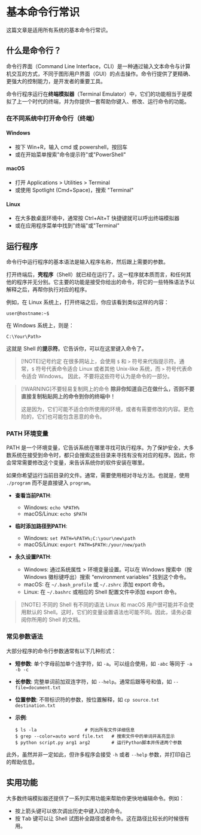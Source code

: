 # 基本命令行常识

这篇文章是适用所有系统的基本命令行常识。

## 什么是命令行？
命令行界面（Command Line Interface，CLI）是一种通过输入文本命令与计算机交互的方式，不同于图形用户界面（GUI）的点击操作。命令行提供了更精确、更强大的控制能力，是开发者的重要工具。


命令行程序运行在**终端模拟器**（Terminal Emulator）中，它们的功能相当于是模拟了上一个时代的终端，并为你提供一套帮助你键入、修改、运行命令的功能。

### 在不同系统中打开命令行（终端）
#### Windows
  - 按下 Win+R，输入 cmd 或 powershell，按回车
  - 或在开始菜单搜索"命令提示符"或"PowerShell"
  
  
#### macOS 
  - 打开 Applications > Utilities > Terminal
  - 或使用 Spotlight (Cmd+Space)，搜索 "Terminal"
  
#### Linux
  - 在大多数桌面环境中，通常按 Ctrl+Alt+T 快捷键就可以呼出终端模拟器
  - 或在应用程序菜单中找到"终端"或"Terminal"

## 运行程序
命令行中运行程序的基本语法是输入程序名称，然后跟上需要的参数。

打开终端后，**壳程序**（Shell）就已经在运行了。这一程序就本质而言，和任何其他的程序并无分别。它主要的功能是接受你给出的命令，将它的一些特殊语法予以解释之后，再帮你执行对应的程序。

例如，在 Linux 系统上，打开终端之后，你应该看到类似这样的内容：

```shell
user@hostname:~$
```

在 Windows 系统上，则是：
```
C:\Your\Path>
```

这就是 Shell 的**提示符**。它告诉你，可以在这里键入命令了。

> [!NOTE]记号约定
> 在很多网站上，会使用 `$` 和 `>` 符号来代指提示符。通常，`$` 符号代表命令适合 Linux 或者其他 Unix-like 系统，而 `>` 符号代表命令适合 Windows。
> 因此，不要将这些符号认为是命令的一部分。


> [!WARNING]不要轻易复制网上的命令
> **除非你知道自己在做什么，否则不要直接复制粘贴网上的命令到你的终端中！**
> 
> 这是因为，它们可能不适合你所使用的环境，或者有需要修改的内容。更危险的，它们也可能包含恶意的命令。

### PATH 环境变量
PATH 是一个环境变量，它告诉系统在哪里寻找可执行程序。为了保护安全，大多数系统在接受到命令时，都只会搜索这些目录来寻找有没有对应的程序。因此，你会常常需要修改这个变量，来告诉系统你的软件安装在哪里。

如果你希望运行当前目录的文件。通常，需要使用相对寻址方法。也就是，使用 `./program` 而不是直接键入 `program`。

- **查看当前PATH**:
  - Windows: `echo %PATH%`
  - macOS/Linux: `echo $PATH`

- **临时添加路径到PATH**:
  - Windows: `set PATH=%PATH%;C:\your\new\path`
  - macOS/Linux: `export PATH=$PATH:/your/new/path`

- **永久设置PATH**:
  - Windows: 通过系统属性 > 环境变量设置。可以在 Windows 搜索中（按 Windows 徽标键呼出）搜索 “environment variables” 找到这个命令。
  - macOS: 在 `~/.bash_profile` 或 `~/.zshrc` 添加 export 命令。
  - Linux: 在 `~/.bashrc` 或相应的 Shell 配置文件中添加 export 命令。

> [!NOTE] 不同的 Shell 有不同的语法
> Linux 和 macOS 用户很可能并不会使用默认的 Shell。这时，它们的变量设置语法也可能不同。因此，请务必查阅你所用的 Shell 的文档。
### 常见参数语法
大部分程序的命令行参数通常有以下几种形式：

- **短参数**: 单个字母前加单个连字符，如 `-a`。可以组合使用，如 `-abc` 等同于 `-a -b -c`

- **长参数**: 完整单词前加双连字符，如 `--help`。通常后跟等号和值，如 `--file=document.txt`

- **位置参数**: 不带标识符的参数，按位置解释，如 `cp source.txt destination.txt`

- **示例**:
  ```
  $ ls -la                  # 列出所有文件详细信息
  $ grep --color=auto word file.txt   # 搜索文件中的单词并高亮显示
  $ python script.py arg1 arg2        # 运行Python脚本并传递两个参数
  ```

此外，虽然并非一定如此，但许多程序会接受 `-h` 或者 `--help` 参数，并打印自己的帮助信息。

## 实用功能
大多数终端模拟器还提供了一系列实用功能来帮助你更快地编辑命令。例如：

- 按上箭头键可以依次调出历史中键入过的命令。
- 按 <kbd>Tab</kbd> 键可以让 Shell 试图补全路径或者命令。这在路径比较长的时候很有用。
